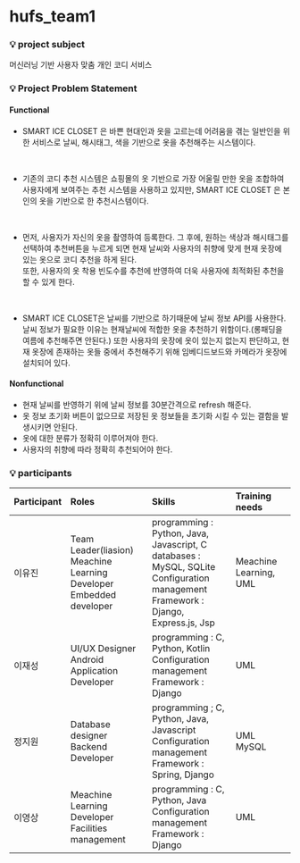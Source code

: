 # hufs_team1

### :bulb: project subject
머신러닝 기반 사용자 맞춤 개인 코디 서비스
<br>

### :bulb: Project Problem Statement
#### Functional
* SMART ICE CLOSET 은 바쁜 현대인과 옷을 고르는데 어려움을 겪는 일반인을 위한 서비스로 날씨, 해시태그, 색을 기반으로 옷을 추천해주는 시스템이다. 

<br>

* 기존의 코디 추천 시스템은 쇼핑몰의 옷 기반으로 가장 어울릴 만한 옷을 조합하여 사용자에게 보여주는 추천 시스템을 사용하고 있지만, SMART ICE CLOSET 은 본인의 옷을 기반으로 한 추천시스템이다. 

<br>

* 먼저, 사용자가 자신의 옷을 촬영하여 등록한다. 그 후에, 원하는 색상과 해시태그를 선택하여 추천버튼을 누르게 되면 현재 날씨와 사용자의 취향에 맞게 현재 옷장에 있는 옷으로 코디 추천을 하게 된다. <br> 또한, 사용자의 옷 착용 빈도수를 추천에 반영하여 더욱 사용자에 최적화된 추천을 할 수 있게 한다. 

<br>

* SMART ICE CLOSET은 날씨를 기반으로 하기때문에 날씨 정보 API를 사용한다. 날씨 정보가 필요한 이유는 현재날씨에 적합한 옷을 추천하기 위함이다.(롱패딩을 여름에 추천해주면 안된다.) 
또한 사용자의 옷장에 옷이 있는지 없는지 판단하고, 현재 옷장에 존재하는 옷들 중에서 추천해주기 위해 임베디드보드와 카메라가 옷장에 설치되어 있다.

#### Nonfunctional
* 현재 날씨를 반영하기 위에 날씨 정보를 30분간격으로 refresh 해준다.
* 옷 정보 초기화 버튼이 없으므로 저장된 옷 정보들을 초기화 시킬 수 있는 결함을 발생시키면 안된다.
* 옷에 대한 분류가 정확히 이루어져야 한다.
* 사용자의 취향에 따라 정확히 추천되어야 한다.


### :bulb: participants
|Participant|Roles|Skills|Training needs|
|:---|:---|:---|:---|
|이유진|Team Leader(liasion) <br> Meachine Learning Developer <br> Embedded developer|programming : Python, Java, Javascript, C <br> databases : MySQL, SQLite <br> Configuration management <br> Framework : Django, Express.js, Jsp|Meachine Learning, UML|
|이재성|UI/UX Designer <br> Android Application Developer|programming : C, Python, Kotlin <br> Configuration management <br> Framework : Django|UML|
|정지원|Database designer <br> Backend Developer|programming ; C, Python, Java, Javascript <br> Configuration management <br> Framework : Spring, Django|UML <br> MySQL|
|이영상|Meachine Learning Developer <br> Facilities management|programming : C, Python, Java <br> Configuration management <br> Framework : Django|UML|
